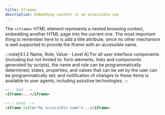 ```yaml
---
title: Iframes
description: Embedding content in an accessible way
---
```


The `<iframe>` HTML element represents a nested browsing context, embedding another HTML page into the current one.
The most important thing to remember here to is add a title attribute, since no other mechanism is well supported to provide the iframe with an accessible name.

:::note[4.1.2 Name, Role, Value - Level A]
For all user interface components (including but not limited to: form elements, links and components generated by scripts), the name and role can be programmatically determined; states, properties, and values that can be set by the user can be programmatically set; and notification of changes to these items is available to user agents, including assistive technologies.
:::

```html
<!-- Bad -->
<iframe>...</iframe>

<!-- Good -->
<iframe title="My accessible name">...</iframe>
```
